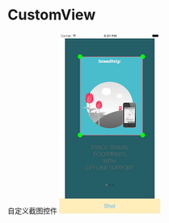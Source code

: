 # CustomView
自定义截图控件
![](https://github.com/JiaoYingBo/CustomView/raw/master/CustomView/Custom.png)
 

